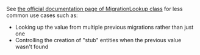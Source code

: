 See [the official documentation page of MigrationLookup class](https://api.drupal.org/api/drupal/core%21modules%21migrate%21src%21Plugin%21migrate%21process%21MigrationLookup.php/class/MigrationLookup) for less common use cases such as:

* Looking up the value from multiple previous migrations rather than just one
* Controlling the creation of "stub" entities when the previous value wasn't found